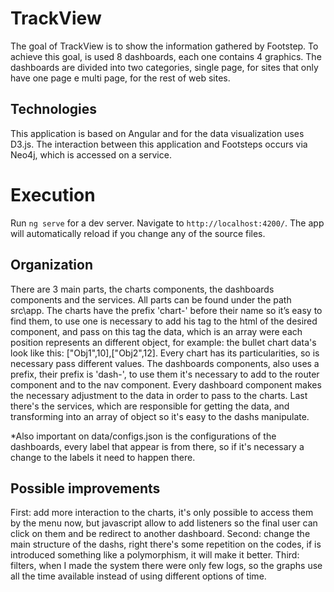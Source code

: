 # TrackView

The goal of TrackView is to show the information gathered by Footstep. To achieve this goal, is used 8 dashboards, each one contains 4 graphics. The dashboards are divided into two categories, single page, for sites that only have one page e multi page, for the rest of web sites. 

## Technologies

This application is based on Angular and for the data visualization uses D3.js. The interaction between this application and Footsteps occurs via Neo4j, which is accessed on a service. 

# Execution

Run `ng serve` for a dev server. Navigate to `http://localhost:4200/`. The app will automatically reload if you change any of the source files.

## Organization

There are 3 main parts, the charts components, the dashboards components and the services. All parts can be found under the path src\app\. 
The charts have the prefix 'chart-' before their name so it’s easy to find them, to use one is necessary to add his tag to the html of the desired component, and pass on this tag the data, which is an array were each position represents an different object, for example: the bullet chart data's look like this: ["Obj1",10],["Obj2",12]. Every chart has its particularities, so is necessary pass different values.
The dashboards components, also uses a prefix, their prefix is 'dash-', to use them it's necessary to add to the router component and to the nav component. Every dashboard component makes the necessary adjustment to the data in order to pass to the charts. 
Last there's the services, which are responsible for getting the data, and transforming into an array of object so it's easy to the dashs manipulate.  

*Also important on data/configs.json is the configurations of the dashboards, every label that appear is from there, so if it's necessary a change to the labels it need to happen there. 

## Possible improvements

First: add more interaction to the charts, it's only possible to access them by the menu now, but javascript allow to add listeners so the final user can click on them and be redirect to another dashboard.
Second: change the main structure of the dashs, right there's some repetition on the codes, if is introduced something like a polymorphism, it will make it better. 
Third: filters, when I made the system there were only few logs, so the graphs use all the time available instead of using different options of time.


